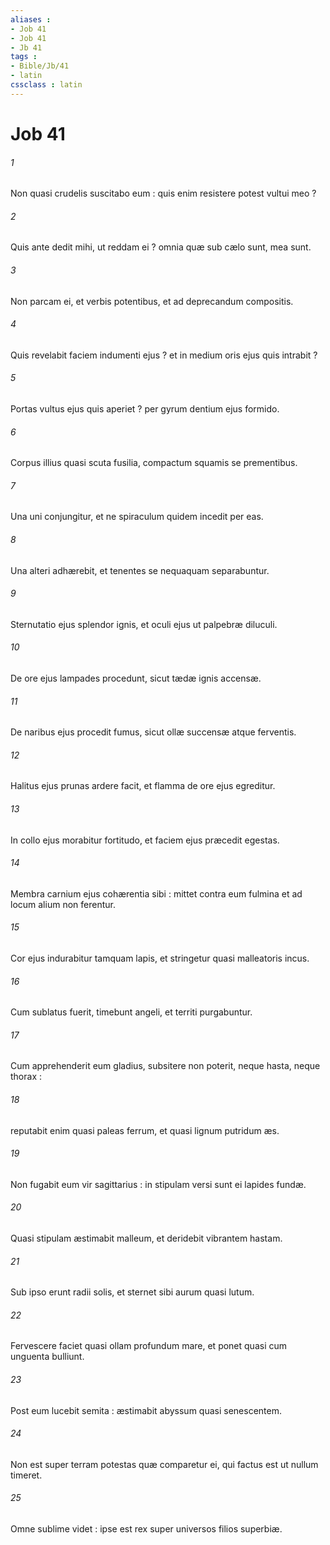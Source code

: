 ```yaml
---
aliases : 
- Job 41
- Job 41
- Jb 41
tags : 
- Bible/Jb/41
- latin
cssclass : latin
---
```


# Job 41

###### 1
Non quasi crudelis suscitabo eum : quis enim resistere potest vultui meo ?
###### 2
Quis ante dedit mihi, ut reddam ei ? omnia quæ sub cælo sunt, mea sunt.
###### 3
Non parcam ei, et verbis potentibus, et ad deprecandum compositis.
###### 4
Quis revelabit faciem indumenti ejus ? et in medium oris ejus quis intrabit ?
###### 5
Portas vultus ejus quis aperiet ? per gyrum dentium ejus formido.
###### 6
Corpus illius quasi scuta fusilia, compactum squamis se prementibus.
###### 7
Una uni conjungitur, et ne spiraculum quidem incedit per eas.
###### 8
Una alteri adhærebit, et tenentes se nequaquam separabuntur.
###### 9
Sternutatio ejus splendor ignis, et oculi ejus ut palpebræ diluculi.
###### 10
De ore ejus lampades procedunt, sicut tædæ ignis accensæ.
###### 11
De naribus ejus procedit fumus, sicut ollæ succensæ atque ferventis.
###### 12
Halitus ejus prunas ardere facit, et flamma de ore ejus egreditur.
###### 13
In collo ejus morabitur fortitudo, et faciem ejus præcedit egestas.
###### 14
Membra carnium ejus cohærentia sibi : mittet contra eum fulmina et ad locum alium non ferentur.
###### 15
Cor ejus indurabitur tamquam lapis, et stringetur quasi malleatoris incus.
###### 16
Cum sublatus fuerit, timebunt angeli, et territi purgabuntur.
###### 17
Cum apprehenderit eum gladius, subsitere non poterit, neque hasta, neque thorax :
###### 18
reputabit enim quasi paleas ferrum, et quasi lignum putridum æs.
###### 19
Non fugabit eum vir sagittarius : in stipulam versi sunt ei lapides fundæ.
###### 20
Quasi stipulam æstimabit malleum, et deridebit vibrantem hastam.
###### 21
Sub ipso erunt radii solis, et sternet sibi aurum quasi lutum.
###### 22
Fervescere faciet quasi ollam profundum mare, et ponet quasi cum unguenta bulliunt.
###### 23
Post eum lucebit semita : æstimabit abyssum quasi senescentem.
###### 24
Non est super terram potestas quæ comparetur ei, qui factus est ut nullum timeret.
###### 25
Omne sublime videt : ipse est rex super universos filios superbiæ.
